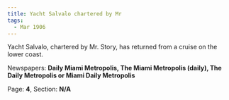 ```yaml
---  
title: Yacht Salvalo chartered by Mr  
tags:  
  - Mar 1906  
---  
```

  
Yacht Salvalo, chartered by Mr. Story, has returned from a cruise on the lower coast.  
  
Newspapers: **Daily Miami Metropolis, The Miami Metropolis (daily), The Daily Metropolis or Miami Daily Metropolis**  
  
Page: **4**, Section: **N/A** 
